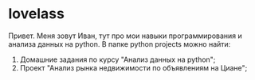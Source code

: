 # lovelass
Привет. Меня зовут Иван, тут про мои навыки программирования и анализа данных на python. В папке python projects можно найти:
1) Домашние задания по курсу "Анализ данных на python";
2) Проект "Анализ рынка недвижимости по объявлениям на Циане";
